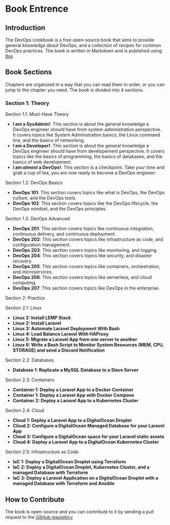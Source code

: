 # Book Entrence

## Introduction

The DevOps cookbook is a free open-source book that aims to provide general knowledge about DevOps, and a collection of recipes for common DevOps practices. The book is written in Markdown and is published using [Ibis](https://github.com/themsaid/ibis).

## Book Sections

Chapters are organized in a way that you can read them in order, or you can jump to the chapter you need. The book is divided into 4 sections.

### Section 1: Theory

Section 1.1: Must-Have Theory
- **I am a SysAdmin!**: This section is about the general knowledge a DevOps engineer should have from system administration perspective. It covers topics like System Administration basics, the Linux command line, and the basics of networking.
- **I am a Developer!**: This section is about the general knowledge a DevOps engineer should have from developement perspective. It covers topics like the basics of programming, the basics of databases, and the basics of web development.
- **I am *almost* a DevOps!**: This section is a checkpoint. Take your time and grab a cup of tea, you are now ready to become a DevOps engineer.

Section 1.2: DevOps Basics
- **DevOps 101**: This section covers topics like what is DevOps, the DevOps culture, and the DevOps tools.
- **DevOps 102**: This section covers topics like the DevOps lifecycle, the DevOps mindset, and the DevOps principles.

Section 1.3: DevOps Advanced
- **DevOps 201**: This section covers topics like continuous integration, continuous delivery, and continuous deployment.
- **DevOps 202**: This section covers topics like infrastructure as code, and configuration management.
- **DevOps 203**: This section covers topics like monitoring, and logging.
- **DevOps 204**: This section covers topics like security, and disaster recovery.
- **DevOps 205**: This section covers topics like containers, orchestration, and microservices.
- **DevOps 206**: This section covers topics like serverless, and cloud computing.
- **DevOps 207**: This section covers topics like DevOps in the enterprise.

Section 2: Practice

Section 2.1: Linux
- **Linux 2: Install LEMP Stack**
- **Linux 2: Install Laravel**
- **Linux 3: Automate Laravel Deployment With Bash**
- **Linux 4: Load Balance Laravel With HAProxy**
- **Linux 5: Migrate a Laravel App from one server to another**
- **Linux 6: Write a Bash Script to Monitor System Resources (MEM, CPU, STORAGE) and send a Discord Notification**

Section 2.2: Databases
- **Database 1: Replicate a MySQL Database to a Slave Server**

Section 2.3: Containers
- **Container 1: Deploy a Laravel App to a Docker Container**
- **Container 1: Deploy a Laravel App with Docker Compose**
- **Container 2: Deploy a Laravel App to a Kubernetes Cluster**

Section 2.4: Cloud
- **Cloud 1: Deploy a Laravel App to a DigitalOcean Droplet**
- **Cloud 2: Configure a DigitalOcean Managed Database for your Laravel App**
- **Cloud 3: Configure a DigitalOcean space for your Laravel static assets**
- **Cloud 4: Deploy a Laravel App to a DigitalOcean Kubernetes Cluster**

Section 2.5: Infrastructure as Code
- **IaC 1: Deploy a DigitalOcean Droplet using Terraform**
- **IaC 2: Deploy a DigitalOcean Droplet, Kubernetes Cluster, and a managed Database with Terraform**
- **IaC 3: Deploy a Laravel Application on a DigitalOcean Droplet with a managed Database with Terraform and Ansible**


## How to Contribute

The book is open-source and you can contribute to it by sending a pull request to the [GitHub repository](https://github.com/denctl/devops-cookbook)